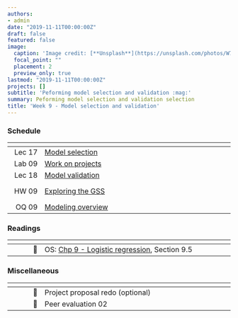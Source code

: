 ```yaml
---
authors:
- admin
date: "2019-11-11T00:00:00Z"
draft: false
featured: false
image:
  caption: 'Image credit: [**Unsplash**](https://unsplash.com/photos/W72t0b-bmb0)'
  focal_point: ""
  placement: 2
  preview_only: true
lastmod: "2019-11-11T00:00:00Z"
projects: []
subtitle: 'Peforming model selection and validation :mag:'
summary: Peforming model selection and validation selection
title: 'Week 9 - Model selection and validation'
---
```


### Schedule

| <div style="width:60px"></div>  | <div style="width:420px"></div> |  <div style="width:190px"></div>   |
|---:|---|---|
| Lec 17 | [Model selection](/slides/w9_d1-model-selection/w9_d1-model-selection.html)  | |
| Lab 09 | [Work on projects](/labs/lab-09/lab-09-work-on-projects.html) | **Due:** Fri, 15 Nov, 17:00 |
| Lec 18 | [Model validation](/slides/w9_d2-model-validation/w9_d2-model-validation.html) | |
| HW 09  | [Exploring the GSS](/hw/hw-09/hw-09-exploring-gss.html) | **Due:** Wed, 20 Nov, 17:00 |
| OQ 09  | [Modeling overview](https://minecr.shinyapps.io/09-modeling-overview/) | **Due:** Fri, 22 Nov, 17:00 |

### Readings

| <div style="width:60px"></div>  | <div style="width:420px"></div>  |  <div style="width:190px"></div> |
|----:|---|---|
| :open_book: | OS: [Chp 9 - Logistic regression](https://www.openintro.org/stat/textbook.php?stat_book=os), Section 9.5 | **Required** |

### Miscellaneous

| <div style="width:60px"></div>  | <div style="width:420px"></div>  |  <div style="width:190px"></div> |
|----:|---|---|
| :radio_button:  | Project proposal redo (optional) | **Due:** Mon, 11 Oct, 17:00 |
| :radio_button:  | Peer evaluation 02 | **Due:** Tue, 12 Oct, 17:00 |

